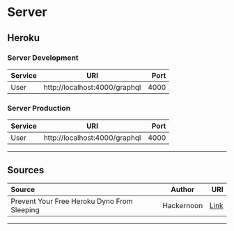 # Server

## Heroku

### Server Development

| Service |              URI              | Port |
| :------ | :---------------------------: | ---: |
| User    | http://localhost:4000/graphql | 4000 |

### Server Production

| Service |              URI              | Port |
| :------ | :---------------------------: | ---: |
| User    | http://localhost:4000/graphql | 4000 |

<hr/>

## Sources

| Source                                      |   Author   |                                                                                         URI |
| :------------------------------------------ | :--------: | ------------------------------------------------------------------------------------------: |
| Prevent Your Free Heroku Dyno From Sleeping | Hackernoon | [Link](https://hackernoon.com/how-to-prevent-your-free-heroku-dyno-from-sleeping-dggxo3bi2) |

<hr/>
